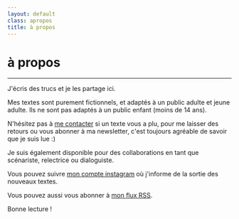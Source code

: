```yaml
---
layout: default
class: apropos
title: à propos
---
```


# à propos
---

J'écris des trucs et je les partage ici.

Mes textes sont purement fictionnels, et adaptés à un public adulte et jeune adulte. Ils ne sont pas adaptés à un public enfant (moins de 14 ans).

N'hésitez pas à [me contacter](/contact) si un texte vous a plu, pour me laisser des retours ou vous abonner à ma newsletter, c'est toujours agréable de savoir que je suis lue :)

Je suis également disponible pour des collaborations en tant que scénariste, relectrice ou dialoguiste.

Vous pouvez suivre [mon compte instagram](https://www.instagram.com/toutlemondefaitsemblant/) où j'informe de la sortie des nouveaux textes.

Vous pouvez aussi vous abonner à [mon flux RSS](/feed/textes.xml).

Bonne lecture !

